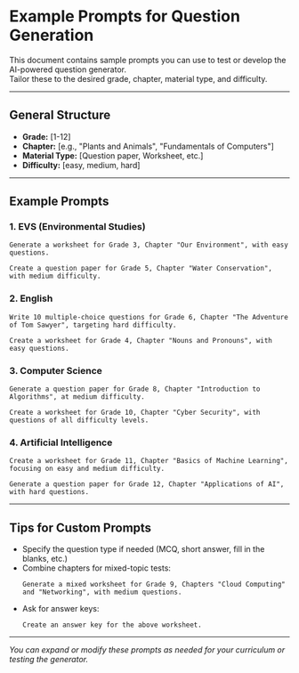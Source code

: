 # Example Prompts for Question Generation

This document contains sample prompts you can use to test or develop the AI-powered question generator.  
Tailor these to the desired grade, chapter, material type, and difficulty.

---

## General Structure

- **Grade:** [1-12]
- **Chapter:** [e.g., "Plants and Animals", "Fundamentals of Computers"]
- **Material Type:** [Question paper, Worksheet, etc.]
- **Difficulty:** [easy, medium, hard]

---

## Example Prompts

### 1. EVS (Environmental Studies)

```
Generate a worksheet for Grade 3, Chapter "Our Environment", with easy questions.
```

```
Create a question paper for Grade 5, Chapter "Water Conservation", with medium difficulty.
```

### 2. English

```
Write 10 multiple-choice questions for Grade 6, Chapter "The Adventure of Tom Sawyer", targeting hard difficulty.
```

```
Create a worksheet for Grade 4, Chapter "Nouns and Pronouns", with easy questions.
```

### 3. Computer Science

```
Generate a question paper for Grade 8, Chapter "Introduction to Algorithms", at medium difficulty.
```

```
Create a worksheet for Grade 10, Chapter "Cyber Security", with questions of all difficulty levels.
```

### 4. Artificial Intelligence

```
Create a worksheet for Grade 11, Chapter "Basics of Machine Learning", focusing on easy and medium difficulty.
```

```
Generate a question paper for Grade 12, Chapter "Applications of AI", with hard questions.
```

---

## Tips for Custom Prompts

- Specify the question type if needed (MCQ, short answer, fill in the blanks, etc.)
- Combine chapters for mixed-topic tests:
  ```
  Generate a mixed worksheet for Grade 9, Chapters "Cloud Computing" and "Networking", with medium questions.
  ```
- Ask for answer keys:
  ```
  Create an answer key for the above worksheet.
  ```

---

_You can expand or modify these prompts as needed for your curriculum or testing the generator._